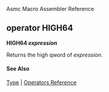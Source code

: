 Asmc Macro Assembler Reference

## operator HIGH64

**HIGH64 _expression_**

Returns the high qword of _expression_.

#### See Also

[Type](type.md) | [Operators Reference](readme.md)
